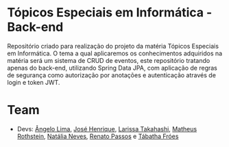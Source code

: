 # Tópicos Especiais em Informática - Back-end

Repositório criado para realização do projeto da matéria Tópicos Especiais em Informática.
O tema a qual aplicaremos os conhecimentos adquiridos na matéria será um sistema de CRUD de eventos, este repositório tratando apenas do back-end, utilizando Spring Data JPA, com aplicação de regras de segurança como autorização por anotações e autenticação através de login e token JWT.

# Team
- Devs: [Ângelo Lima](https://github.com/angelovlima), [José Henrique](https://github.com/josehcz), [Larissa Takahashi](https://github.com/LarissaMiho), [Matheus Rothstein](https://github.com/MatheusRothstein), [Natália Neves](https://github.com/natalianeves18), [Renato Passos](https://github.com/Renato-Passos) e [Tábatha Fróes](https://github.com/tabathafroes)
